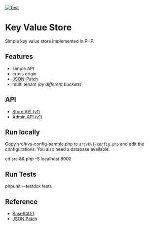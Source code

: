 [![Test](https://github.com/falk-werner/kvs/actions/workflows/test.yaml/badge.svg)](https://github.com/falk-werner/kvs/actions/workflows/test.yaml)

# Key Value Store

Simple key value store implemented in PHP.

## Features

- simple API
- cross origin
- [JSON-Patch](https://datatracker.ietf.org/doc/html/rfc6902)
- multi tenant _(by different buckets)_


## API

- [Store API (v1)](kvs-store-v1.openapi.yaml)
- [Admin API (v1)](kvs-admin-v1.openapi.yaml)


## Run locally

Copy [src/kvs-config-sample.php](src/ksv-config-sample.php) to `src/kvs-config.php` and edit the configurations.
You also need a database available.

   cd src && php -S localhost:8000


## Run Tests

   phpunit --testdox tests


## Reference

- [Base64Url](https://datatracker.ietf.org/doc/html/rfc4648#section-5)
- [JSON Patch](https://datatracker.ietf.org/doc/html/rfc6902)
